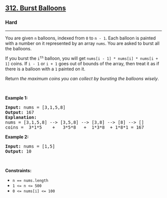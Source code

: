 <h2><a href="https://leetcode.com/problems/burst-balloons/">312. Burst Balloons</a></h2><h3>Hard</h3><hr><div style="user-select: auto;"><p style="user-select: auto;">You are given <code style="user-select: auto;">n</code> balloons, indexed from <code style="user-select: auto;">0</code> to <code style="user-select: auto;">n - 1</code>. Each balloon is painted with a number on it represented by an array <code style="user-select: auto;">nums</code>. You are asked to burst all the balloons.</p>

<p style="user-select: auto;">If you burst the <code style="user-select: auto;">i<sup style="user-select: auto;">th</sup></code> balloon, you will get <code style="user-select: auto;">nums[i - 1] * nums[i] * nums[i + 1]</code> coins. If <code style="user-select: auto;">i - 1</code> or <code style="user-select: auto;">i + 1</code> goes out of bounds of the array, then treat it as if there is a balloon with a <code style="user-select: auto;">1</code> painted on it.</p>

<p style="user-select: auto;">Return <em style="user-select: auto;">the maximum coins you can collect by bursting the balloons wisely</em>.</p>

<p style="user-select: auto;">&nbsp;</p>
<p style="user-select: auto;"><strong style="user-select: auto;">Example 1:</strong></p>

<pre style="user-select: auto;"><strong style="user-select: auto;">Input:</strong> nums = [3,1,5,8]
<strong style="user-select: auto;">Output:</strong> 167
<strong style="user-select: auto;">Explanation:</strong>
nums = [3,1,5,8] --&gt; [3,5,8] --&gt; [3,8] --&gt; [8] --&gt; []
coins =  3*1*5    +   3*5*8   +  1*3*8  + 1*8*1 = 167</pre>

<p style="user-select: auto;"><strong style="user-select: auto;">Example 2:</strong></p>

<pre style="user-select: auto;"><strong style="user-select: auto;">Input:</strong> nums = [1,5]
<strong style="user-select: auto;">Output:</strong> 10
</pre>

<p style="user-select: auto;">&nbsp;</p>
<p style="user-select: auto;"><strong style="user-select: auto;">Constraints:</strong></p>

<ul style="user-select: auto;">
	<li style="user-select: auto;"><code style="user-select: auto;">n == nums.length</code></li>
	<li style="user-select: auto;"><code style="user-select: auto;">1 &lt;= n &lt;= 500</code></li>
	<li style="user-select: auto;"><code style="user-select: auto;">0 &lt;= nums[i] &lt;= 100</code></li>
</ul>
</div>